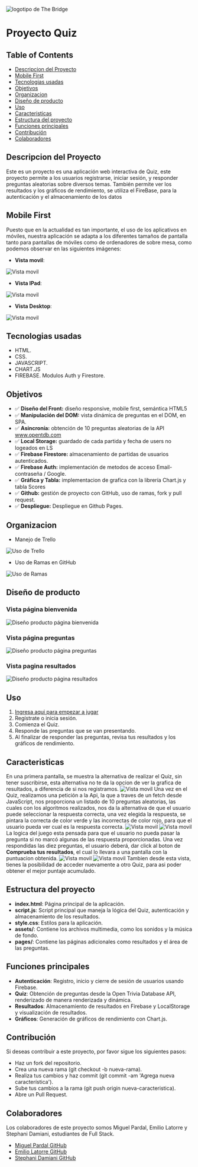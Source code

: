 ![logotipo de The Bridge](https://user-images.githubusercontent.com/27650532/77754601-e8365180-702b-11ea-8bed-5bc14a43f869.png "logotipo de The Bridge")
# Proyecto Quiz

## Table of Contents
- [Descripcion del Proyecto](#descripcion-del-proyecto)
- [Mobile First](#mobile-first)
- [Tecnologias usadas](#tecnologias-usadas)
- [Objetivos](#objetivos)
- [Organizacion](#organizacion)
- [Diseño de producto](#diseño-de-producto)
- [Uso](#uso)
- [Caracteristicas](#caracteristicas)
- [Estructura del proyecto](#estructura-del-proyecto)
- [Funciones principales](#funciones-principales)
- [Contribución](#contribución)
- [Colaboradores](#colaboradores)

## Descripcion del Proyecto
Este es un proyecto es una aplicación web interactiva de Quiz, este proyecto permite a los usuarios registrarse, iniciar sesión, y responder preguntas aleatorias sobre diversos temas.
También permite ver los resultados y los gráficos de rendimiento, se utiliza el FireBase, para la autenticación y el almacenamiento de los datos
## Mobile First
Puesto que en la actualidad es tan importante, el uso de los aplicativos en móviles, nuestra aplicación se adapta a los diferentes tamaños de pantalla tanto para pantallas de móviles como de ordenadores de sobre mesa, como podemos observar en las siguientes imágenes:

- **Vista movil**:

![Vista movil](/assets/vistamovil.PNG "Vista movil página inicial")

- **Vista IPad**:

![Vista movil](/assets/vustatablet.PNG "Vista movil página inicial")

- **Vista Desktop**:

![Vista movil](/assets/vistadt.PNG "Vista movil página inicial")
## Tecnologias usadas
- HTML.
- CSS.
- JAVASCRIPT.
- CHART.JS
- FIREBASE. Modulos Auth y Firestore.
## Objetivos
- ✅ **Diseño del Front:** diseño responsive, mobile first, semántica HTML5
- ✅ **Manipulación del DOM:** vista dinámica de preguntas en el DOM, en SPA.
- ✅ **Asincronía:** obtención de 10 preguntas aleatorias de la API www.opentdb.com
- ✅ **Local Storage:** guardado de cada partida y fecha de users no logeados en LS
- ✅ **Firebase Firestore:** almacenamiento de partidas de usuarios autenticados.
- ✅ **Firebase Auth:** implementación de metodos de acceso Email-contraseña / Google.
- ✅ **Gráfica y Tabla:** implementacion de grafica con la librería Chart.js y tabla Scores
- ✅ **Github:** gestión de proyecto con GitHub, uso de ramas, fork y pull request.
- ✅ **Despliegue:** Despliegue en Github Pages.
## Organizacion
- Manejo de Trello

![Uso de Trello](/assets/trello.jpeg "Uso de Trello")

- Uso de Ramas en GitHub

![Uso de Ramas](/assets/ManejoRamas.png "Uso de Ramas")
## Diseño de producto
### Vista página bienvenida
![Diseño producto página bienvenida](/assets/vistaindex%20(1).jpeg "Diseño producto página bienvenida")
### Vista página preguntas
![Diseño producto página preguntas](/assets/vistaindex%20(2).jpeg "Diseño producto página preguntas")
### Vista pagina resultados
![Diseño producto página resultados](/assets/vistaindex%20(3).jpeg "Diseño producto página resultados")
## Uso

1. [Ingresa aqui para empezar a jugar](https://mipaes7.github.io/proyectoQuiz/)
2. Regístrate o inicia sesión.
3. Comienza el Quiz.
4. Responde las preguntas que se van presentando.
5. Al finalizar de responder las preguntas, revisa tus resultados y los gráficos de rendimiento.
## Caracteristicas
En una primera pantalla, se muestra la alternativa de realizar el Quiz, sin tener suscribirse, esta alternativa no te da la opcion de ver la grafica de resultados, a diferencia de si nos registramos.
![Vista movil](/assets/vustatablet.PNG "Vista movil página inicial")
Una vez en el Quiz, realizamos una petición a la Api, la que a traves de un fetch desde JavaScript, nos proporciona un listado de 10 preguntas aleatorias, las cuales con los algoritmos realizados, nos da la alternativa de que el usuario puede seleccionar la respuesta correcta, una vez elegida la respuesta, se pintara la correcta de color verde y las incorrectas de color rojo, para que el usuario pueda ver cual es la respuesta correcta.
![Vista movil](/assets/vistajuego.PNG "Vista movil página inicial")
![Vista movil](/assets/vistaseleccion.PNG "Vista movil página inicial")
La logica del juego esta pensada para que el usuario no pueda pasar la pregunta si no marcó algunas de las respuesta proporcionadas.
Una vez respondidas las diez preguntas, el usuario deberá, dar click al boton de **Comprueba tus resultados**, el cual lo llevara a una pantalla con la puntuacion obtenida.
![Vista movil](/assets/vistabtnresults.PNG "Vista movil página inicial")
![Vista movil](/assets/vistaresults.PNG "Vista movil página inicial")
Tambien desde esta vista, tienes la posibilidad de acceder nuevamente a otro Quiz, para asi poder obtener el mejor puntaje acumulado.
## Estructura del proyecto
- **index.html**: Página principal de la aplicación.
- **script.js**: Script principal que maneja la lógica del Quiz, autenticación y almacenamiento de los resultados.
- **style.css**: Estilos para la aplicación.
- **assets/**: Contiene los archivos multimedia, como los sonidos y la música de fondo.
- **pages/**: Contiene las páginas adicionales como resultados y el área de las preguntas.
## Funciones principales
- **Autenticación**: Registro, inicio y cierre de sesión de usuarios usando Firebase.
- **Quiz**: Obtención de preguntas desde la Open Trivia Database API, renderizado de manera renderizada y dinámica.
- **Resultados**: Almacenamiento de resultados en Firebase y LocalStorage y visualización de resultados.
- **Gráficos**: Generación de gráficos de rendimiento con Chart.js.
## Contribución
Si deseas contribuir a este proyecto, por favor sigue los siguientes pasos:
- Haz un fork del repositorio.
- Crea una nueva rama (git checkout -b nueva-rama).
- Realiza tus cambios y haz commit (git commit -am 'Agrega nueva característica').
- Sube tus cambios a la rama (git push origin nueva-caracteristica).
- Abre un Pull Request.
## Colaboradores
Los colaboradores de este proyecto somos Miguel Pardal, Emilio Latorre y Stephani Damiani, estudiantes de Full Stack.
- [Miguel Pardal GitHub](https://github.com/mipaes7)
- [Emilio Latorre  GitHub](https://github.com/emiliolatorre)
- [Stephani Damiani  GitHub](https://github.com/steph-d989)
